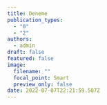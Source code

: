 ```yaml
---
title: Deneme
publication_types:
  - "0"
  - "2"
authors:
  - admin
draft: false
featured: false
image:
  filename: ""
  focal_point: Smart
  preview_only: false
date: 2022-07-07T22:21:59.507Z
---
```

